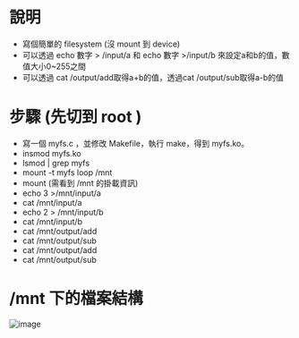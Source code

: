 # 說明
* 寫個簡單的 filesystem (沒 mount 到 device)
* 可以透過 echo 數字 > /input/a 和 echo 數字 >/input/b 來設定a和b的值，數值大小0~255之間
* 可以透過 cat /output/add取得a+b的值，透過cat /output/sub取得a-b的值
  
# 步驟 (先切到 root )
* 寫一個 myfs.c ，並修改 Makefile，執行 make，得到 myfs.ko。
* insmod myfs.ko
* lsmod | grep myfs
* mount -t myfs loop /mnt
* mount (需看到 /mnt 的掛載資訊)
* echo 3 >/mnt/input/a
* cat /mnt/input/a
* echo 2 > /mnt/input/b
* cat /mnt/input/b
* cat /mnt/output/add
* cat /mnt/output/sub
* cat /mnt/output/add
* cat /mnt/output/sub

# /mnt 下的檔案結構
![image](https://github.com/yue0211/Linux-Operation-System-Kernel/assets/82385589/78d6ee8f-3c20-487a-9d67-196249a798d2)

